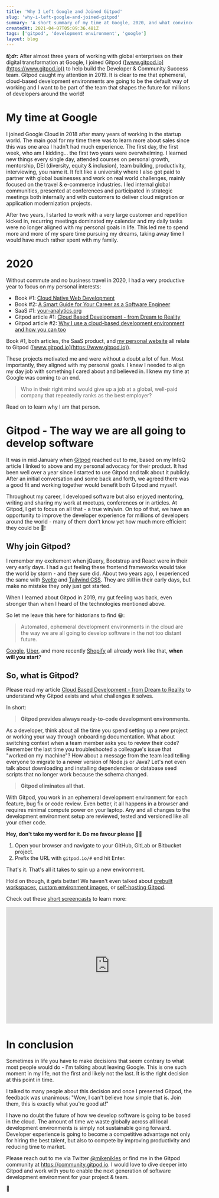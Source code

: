 ```yaml
---
title: 'Why I Left Google and Joined Gitpod'
slug: 'why-i-left-google-and-joined-gitpod'
summary: 'A short summary of my time at Google, 2020, and what convinced me to go back to the startup world.'
createdAt: 2021-04-07T05:09:36.481Z
tags: ['gitpod', 'development environment', 'google']
layout: blog
---
```


<script>
  export let data;
  const assetsBasePath = `/blog/${data.slug}`;
</script>

**_tl;dr:_** After almost three years of working with global enterprises on their digital transformation at Google, I joined Gitpod ([www.gitpod.io](https://www.gitpod.io)) to help build the Developer & Community Success team. Gitpod caught my attention in 2019. It is clear to me that ephemeral, cloud-based development environments are going to be the default way of working and I want to be part of the team that shapes the future for millions of developers around the world!

# My time at Google

I joined Google Cloud in 2018 after many years of working in the startup world. The main goal for my time there was to learn more about sales since this was one area I hadn't had much experience.
The first day, the first week, who am I kidding... the first two years were overwhelming. I learned new things every single day, attended courses on personal growth, mentorship, DEI (diversity, equity & inclusion), team building, productivity, interviewing, you name it. It felt like a university where I also got paid to partner with global businesses and work on real world challenges, mainly focused on the travel & e-commerce industries. I led internal global communities, presented at conferences and participated in strategic meetings both internally and with customers to deliver cloud migration or application modernization projects.

After two years, I started to work with a very large customer and repetition kicked in, recurring meetings dominated my calendar and my daily tasks were no longer aligned with my personal goals in life. This led me to spend more and more of my spare time pursuing my dreams, taking away time I would have much rather spent with my family.

# 2020

Without commute and no business travel in 2020, I had a very productive year to focus on my personal interests:

- Book #1: [Cloud Native Web Development](https://gum.co/cloud-native-web-development)
- Book #2: [A Smart Guide for Your Career as a Software Engineer](https://gum.co/a-smart-guide-for-your-career-as-a-software-engineer)
- SaaS #1: [your-analytics.org](https://www.your-analytics.org)
- Gitpod article #1: [Cloud Based Development - from Dream to Reality](https://www.infoq.com/articles/cloud-based-development)
- Gitpod article #2: [Why I use a cloud-based development environment and how you can too](https://www.mikenikles.com/blog/why-i-use-a-cloud-based-development-environment-and-how-you-can-too)

Book #1, both articles, the SaaS product, and [my personal website](https://www.mikenikles.com) all relate to Gitpod ([www.gitpod.io](https://www.gitpod.io)).

These projects motivated me and were without a doubt a lot of fun. Most importantly, they aligned with my personal goals. I knew I needed to align my day job with something I cared about and believed in. I knew my time at Google was coming to an end.

> Who in their right mind would give up a job at a global, well-paid company that repeatedly ranks as the best employer?

Read on to learn why I am that person.

# Gitpod - The way we are all going to develop software

It was in mid January when [Gitpod](https://www.gitpod.io) reached out to me, based on my InfoQ article I linked to above and my personal advocacy for their product. It had been well over a year since I started to use Gitpod and talk about it publicly. After an initial conversation and some back and forth, we agreed there was a good fit and working together would benefit both Gitpod and myself.

Throughout my career, I developed software but also enjoyed mentoring, writing and sharing my work at meetups, conferences or in articles. At Gitpod, I get to focus on all that - a true win/win. On top of that, we have an opportunity to improve the developer experience for millions of developers around the world - many of them don't know yet how much more efficient they could be 🚀!

## Why join Gitpod?

I remember my excitement when jQuery, Bootstrap and React were in their very early days. I had a gut feeling these frontend frameworks would take the world by storm - and they sure did.
About two years ago, I experienced the same with [Svelte](https://www.svelte.dev) and [Tailwind CSS](https://tailwindcss.com). They are still in their early days, but make no mistake they only just got started.

When I learned about Gitpod in 2019, my gut feeling was back, even stronger than when I heard of the technologies mentioned above.

So let me leave this here for historians to find 😀:

> Automated, ephemeral development environments in the cloud are the way we are all going to develop software in the not too distant future.

[Google](https://www.quora.com/What-does-Googles-web-IDE-look-like), [Uber](https://eng.uber.com/tech-stack-part-one-foundation), and more recently [Shopify](https://twitter.com/jmwind/status/1331364214582222854) all already work like that, **when will you start**?

## So, what is Gitpod?

Please read my article [Cloud Based Development - from Dream to Reality](https://www.infoq.com/articles/cloud-based-development) to understand why Gitpod exists and what challenges it solves.

In short:

> **Gitpod provides always ready-to-code development environments.**

As a developer, think about all the time you spend setting up a new project or working your way through onboarding documentation. What about switching context when a team member asks you to review their code? Remember the last time you troubleshooted a colleague's issue that "worked on my machine"? How about a message from the team lead telling everyone to migrate to a newer version of Node.js or Java? Let's not even talk about downloading and installing dependencies or database seed scripts that no longer work because the schema changed.

> **Gitpod eliminates all that.**

With Gitpod, you work in an ephemeral development environment for each feature, bug fix or code review. Even better, it all happens in a browser and requires minimal compute power on your laptop. Any and all changes to the development environment setup are reviewed, tested and versioned like all your other code.

**Hey, don't take my word for it. Do me favour please 🙏🏻**

1. Open your browser and navigate to your GitHub, GitLab or Bitbucket project.
1. Prefix the URL with `gitpod.io/#` end hit Enter.

That's it. That's all it takes to spin up a new environment.

Hold on though, it gets better! We haven't even talked about [prebuilt workspaces](https://www.gitpod.io/docs/prebuilds), [custom environment images](https://www.gitpod.io/docs/config-docker), or [self-hosting Gitpod](https://www.gitpod.io/docs/self-hosted/latest/self-hosted).

Check out these [short screencasts](https://www.gitpod.io/screencasts) to learn more:

<iframe title="Gitpod Screencasts" width="560" height="315" src="https://www.youtube.com/embed/videoseries?list=PL3TSF5whlprUnnV_eicD_V1_llLn3s3nO" frameborder="0" allow="autoplay; encrypted-media" allowfullscreen></iframe>
<br />

# In conclusion

Sometimes in life you have to make decisions that seem contrary to what most people would do - I'm talking about leaving Google. This is one such moment in my life, not the first and likely not the last. It is the right decision at this point in time.

I talked to many people about this decision and once I presented Gitpod, the feedback was unanimous: "Wow, I can't believe how simple that is. Join them, this is exactly what you're good at!"

I have no doubt the future of how we develop software is going to be based in the cloud. The amount of time we waste globally across all local development environments is simply not sustainable going forward. Developer experience is going to become a competitive advantage not only for hiring the best talent, but also to compete by improving productivity and reducing time to market.

Please reach out to me via Twitter [@mikenikles](https://twitter.com/mikenikles) or find me in the Gitpod community at https://community.gitpod.io. I would love to dive deeper into Gitpod and work with you to enable the next generation of software development environment for your project & team.

👋
